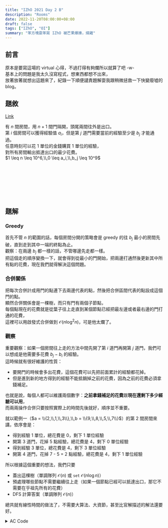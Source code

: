 ```yaml
---
title: "IZhO 2021 Day 2 B"
description: "Rooms"
date: 2022-11-20T08:00:00+08:00
draft: false
tags: ["IZhO", "OI"]
summary: "笨方塊耍笨寫 IZhO 被芒果爆揍，燒雞"
---
```


<style type="text/css">
#TableOfContents > ul > li:nth-child(3) > ul
{
    display: none;
}
</style>


## 前言
原本是要寫這場的 virtual 心得，不過打得有夠爛所以就算了吧 -w-  
基本上的問題是我太久沒寫程式，想東西都想不出來，  
放著放著就想出這題來了，紀錄一下順便譴責題解耍我跟稍微拯救一下快變廢墟的 blog。  

## 題敘
[Link](https://codeforces.com/group/Uo1lq8ZyWf/contest/311770/problem/B)

有 $n$ 間房間，用 $n+1$ 間門隔開，頭尾兩間往外是出口。  
第 $i$ 個房間可以獲得經驗值 $a_i$，但是第 $j$ 道門需要當前的經驗至少是 $b_j$ 才能通過。  
任意時刻可以花 $1$ 單位的金錢購買 $1$ 單位的經驗，  
對所有房間輸出抵達出口的最少花費。  
$1 \leq n \leq 10^6,\\,0 \leq a_i,\\,b_j \leq 10^9$  

</br></br></br></br></br></br>

## 題解
### Greedy
首先不管 $n$ 的範圍的話，每個房間分開的策略會是 greedy 的往 $b_j$ 最小的房間先破，直到走到其中一端的終點為止。    
觀察：在兩邊 $b_j$ 都一樣的話，不管哪邊先走都一樣。  
把這個走的順序變換一下，就會得到從最小的門開始，把兩邊打通然後更新其中所有點的花費，現在我們就得解決這個問題。  

### 合併關係
把每次合併計成用門的點連下去兩邊代表的點，然後把合併區間代表的點設成這個門的點。  
顯然合併關係會是一棵樹，而只有門有兩個子節點，  
每個點現在的花費就是從葉子往上走直到某個節點已經把最左邊或者最右邊的門打通的花費，  
這裡可以用啟發式合併做到 $\mathcal O(n \log^2 n)$，可是他太爛了。  

### 觀察
重要觀察：如果一個房間往上走的方法中間先開了第 $i$ 道門再開第 $j$ 道門，我們可以想成是他需要多花費 $b_j - b_i$ 的經驗。  
這時候就有很好維護的性質：  
 - 要開門的時候會多出花費，這個花費可以先把前面累計的經驗都花掉。  
 - 但是進到新的地方得到的經驗不能抵銷掉之前的花費，因為之前的花費必須拿錢補足。  

也就是說，每個人都可以維護兩個數字：**之前拿錢補足的花費**跟**現在還剩下多少經驗可以用**，  
而兩兩操作合併只要按照實際上的時間先後就好，順序並不重要。

就以範例一（$a = \\{2,\\,1,\\,3\\},\\,b = \\{9,\\,8,\\,5,\\,7\\}$）的第 $2$ 間房間來講，依序會是：  
 - 得到經驗 1 單位，總花費是 0，剩下 1 單位經驗  
 - 開第 3 道門，花掉 5 點經驗，總花費是 4，剩下 0 單位經驗  
 - 得到經驗 3 單位，總花費是 4，剩下 3 單位經驗  
 - 開第 4 道門，花掉 7 - 5 = 2 點經驗，總花費是 4，剩下 1 單位經驗  

所以根據這個重要的想法，我們只要
 - 蓋出這棵樹（單調隊列 $\mathcal O(n)$ 或 `set` $\mathcal O(n \log n)$）  
 - 預處理哪些節點不需要繼續往上走（如果一個節點已經可以抵達出口，那它不需要在乎祖先所有的花費）  
 - DFS 計算答案（單調隊列 $\mathcal O(n)$）

總共就有線性時間的做法了，不需要大算法、大資節，甚至比官解描述的解法還要好。  


<details>
  <summary>AC Code</summary>

```cpp
#include <bits/stdc++.h>
#define ll long long
#define pii pair<int, int>
#define pll pair<ll, ll>
#define F first
#define S second
using namespace std;
 
ll n, a[2000006], ans[1000006], l[2000006], r[2000006], root, over[2000006], sum[2000006];
vector<int> child[2000006];
 
bool pre(int i)
{
	if (1 <= i && i <= 2 * n && child[i].empty())
		sum[i] = a[i];
 
	for (int j : child[i])
	{
		over[i] |= pre(j);
		sum[i] += sum[j];
	}
 
	if (i == 0 || i == 2 * n + 2)
		over[i] = 1;
	return over[i];
}
 
ll wall(int i)
{
	if (i % 2 == 0)
		return 0;
	else
		return a[i];
}
 
pll merge(pll p, ll k)
{
	if (k > 0)
		p.S += k;
	else if (k < 0)
	{
		if (p.S + k <= 0)
			p = pll(p.F + p.S + k, 0);
		else
			p = pll(p.F, p.S + k);
	}
	return p;
}
 
 
pll zero = pll(0, 0);
 
 
void dfs(int i, pll &pre)
{
	if (child[i].empty())
	{
		pll cur = merge(merge(pll(0, a[i]), pre.F), pre.S);
		ans[i / 2] = -cur.F;
	}
	else
	{
		for (int j = 0; j <= 1; j++)
			if (!over[child[i][j]])
			{
				pll cur = merge(merge(pll(0, sum[child[i][j ^ 1]]), pre.F), pre.S);
				cur = merge(merge(pll(-max(0LL, wall(i) - wall(child[i][j])), 0), cur.F), cur.S);
				dfs(child[i][j], cur);
			}
			else
				dfs(child[i][j], zero);
	}
}
 
signed main()
{
	ios::sync_with_stdio(0);
	cin.tie(0), cout.tie(0);
	cin >> n;
	for (int i = 1; i <= n; i++)
		cin >> a[2 * i];
	for (int i = 0; i <= n; i++)
		cin >> a[2 * i + 1];
	vector<pll> v;
	a[0] = a[2 * n + 2] = 1e12;
	for (int i = 1; i <= 2 * n + 2; i++)
	{
		if (i & 1)
		{
			while (!v.empty() && v.back().F < a[i])
				v.pop_back();
			if (!v.empty())
				l[i] = v.back().S;
			v.push_back(pii(a[i], i));
		}
		else
			l[i] = v.back().S;
	}
	v.clear();
	for (int i = 2 * n + 1; i >= 0; i--)
	{
		if (i & 1)
		{
			while (!v.empty() && v.back().F <= a[i])
				v.pop_back();
			if (!v.empty())
				r[i] = v.back().S;
			v.push_back(pii(a[i], i));
		}
		else
			r[i] = v.back().S;
	}
	for (int i = 0; i <= 2 * n + 2; i++)
	{
		if (l[i] == 0 && r[i] == 0)
			root = i;
		else if (a[l[i]] < a[r[i]])
			child[l[i]].emplace_back(i);
		else
			child[r[i]].emplace_back(i);
	}
	pre(root);
	dfs(root, zero);
	for(int i = 1; i <= n; i++)
		cout << ans[i] << " \n"[i == n];
}
```
  
</details>
